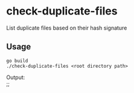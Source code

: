 # check-duplicate-files
List duplicate files based on their hash signature

## Usage
```
go build
./check-duplicate-files <root directory path>
```

Output:<br/>
<CRC32 Hash>;<Index>;<File path><br/>
